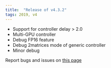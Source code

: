 ```yaml
---
title:  "Release of v4.3.2"
tags: 2019, v4
---
```


- Support for controller delay > 2.0
- Multi-GPU controller
- Debug FP16 feature
- Debug 2matrices mode of generic controller
- Minor debug

Report bugs and issues on [this page](https://github.com/ANR-COMPASS/shesha/issues)
